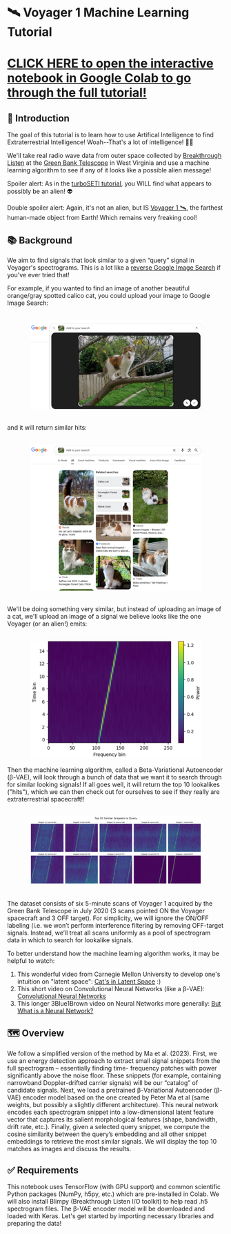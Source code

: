 # 🛰️ Voyager 1 Machine Learning Tutorial

# [CLICK HERE to open the interactive notebook in Google Colab to go through the full tutorial!](https://colab.research.google.com/github/elanlavie/VoyagerMLTutorial/blob/main/VoyagerMLTutorial.ipynb)

## 👋 Introduction
The goal of this tutorial is to learn how to use Artifical Intelligence to find Extraterrestrial Intelligence! Woah--That's a lot of intelligence! 🧠🤯

We'll take real radio wave data from outer space collected by [Breakthrough Listen](https://breakthroughinitiatives.org/initiative/1) at the [Green Bank Telescope](https://en.wikipedia.org/wiki/Green_Bank_Telescope) in West Virginia and use a machine learning algorithm to see if any of it looks like a possible alien message!

Spoiler alert: As in the [turboSETI tutorial](https://github.com/elanlavie/VoyagerTutorial/blob/master/VoyagerTutorial.ipynb), you WILL find what appears to possibly be an alien! 👽

Double spoiler alert: Again, it's not an alien, but IS [Voyager 1 🛰️](https://en.wikipedia.org/wiki/Voyager_1), the farthest human-made object from Earth! Which remains very freaking cool!

## 📚 Background
We aim to find signals that look similar to a given “query” signal in Voyager's spectrograms. This is a lot like a [reverse Google Image Search](https://images.google.com) if you've ever tried that!

For example, if you wanted to find an image of another beautiful orange/gray spotted calico cat, you could upload your image to Google Image Search:

<div align="center"><br><img src="images/FlopsySearch.png" alt="GoogleImageSearch" width="400"><br></div>

<br>and it will return similar hits:<br>

<div align="center"><br><img src="images/CatHits.png" alt="GoogleImageSearch" width="400"><br></div>

<br>We'll be doing something very similar, but instead of uploading an image of a cat, we'll upload an image of a signal we believe looks like the one Voyager (or an alien!) emits:<br>

<div align="center"><br><img src="images/VoyagerSignal.png" alt="VoyagerSignal" width="400"><br></div>

Then the machine learning algorithm, called a Beta-Variational Autoencoder (β-VAE), will look through a bunch of data that we want it to search through for similar looking signals! If all goes well, it will return the top 10 lookalikes ("hits"), which we can then check out for ourselves to see if they really are extraterrestrial spacecraft!!

<div align="center"><br><img src="images/Top10Hits.png" alt="Top10Hits" width="400"><br></div>

<br>The dataset consists of six 5-minute scans of Voyager 1 acquired by the Green Bank Telescope in July 2020 (3 scans pointed ON the Voyager spacecraft and 3 OFF target). For simplicity, we will ignore the ON/OFF labeling (i.e. we won’t perform interference filtering by removing OFF-target signals. Instead, we’ll treat all scans uniformly as a pool of spectrogram data in which to search for lookalike signals.<br>

To better understand how the machine learning algorithm works, it may be helpful to watch:
1) This wonderful video from Carnegie Mellon University to develop one's intuition on "latent space": [Cat's in Latent Space](https://www.youtube.com/watch?v=hb-KT66rCT8) :)
2) This short video on Convolutional Neural Networks (like a β-VAE): [Convolutional Neural Networks](https://www.youtube.com/watch?v=LEAFHHNk8II)
3) This longer 3Blue1Brown video on Neural Networks more generally: [But What is a Neural Network?](https://www.youtube.com/watch?v=aircAruvnKk)

## 🗺️ Overview
We follow a simplified version of the method by Ma et al. (2023). First, we use an energy detection approach to extract small signal snippets from the full spectrogram – essentially finding time- frequency patches with power significantly above the noise floor. These snippets (for example, containing narrowband Doppler-drifted carrier signals) will be our “catalog” of candidate signals. Next, we load a pretrained β-Variational Autoencoder (β-VAE) encoder model based on the one created by Peter Ma et al (same weights, but possibly a slightly different architecture). This neural network encodes each spectrogram snippet into a low-dimensional latent feature vector that captures its salient morphological features (shape, bandwidth, drift rate, etc.). Finally, given a selected query snippet, we compute the cosine similarity between the query’s embedding and all other snippet embeddings to retrieve the most similar signals. We will display the top 10 matches as images and discuss the results.

## ✅ Requirements
This notebook uses TensorFlow (with GPU support) and common scientific Python packages (NumPy, h5py, etc.) which are pre-installed in Colab. We will also install Blimpy (Breakthrough Listen I/O toolkit) to help read .h5 spectrogram files. The β-VAE encoder model will be downloaded and loaded with Keras. Let's get started by importing necessary libraries and preparing the data!

